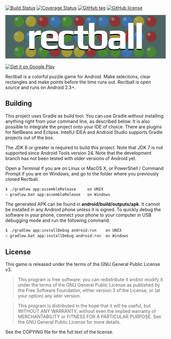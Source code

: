[![Build Status](https://travis-ci.org/danirod/rectball.svg)](https://travis-ci.org/danirod/rectball)
[![Coverage Status](https://coveralls.io/repos/github/danirod/rectball/badge.svg?branch=devel)](https://coveralls.io/github/danirod/rectball?branch=devel)
[![GitHub tag](https://img.shields.io/github/tag/danirod/rectball.svg)](https://github.com/danirod/rectball/releases/latest)
[![GitHub license](https://img.shields.io/badge/license-GPL3-blue.svg)](http://www.gnu.org/licenses/gpl-3.0.html)

![Rectball](logo.jpg)

<a href='https://play.google.com/store/apps/details?id=es.danirod.rectball.android&utm_source=global_co&utm_medium=prtnr&utm_content=Mar2515&utm_campaign=PartBadge&pcampaignid=MKT-Other-global-all-co-prtnr-py-PartBadge-Mar2515-1'><img alt='Get it on Google Play' src='https://play.google.com/intl/en_us/badges/images/generic/en_badge_web_generic.png' style='width: 25%; height: 25%;'/></a>

Rectball is a colorful puzzle game for Android. Make selections, clear rectangles and make points before the time runs out. Rectball is open source and runs on Android 2.3+.

## Building

This project uses Gradle as build tool. You can use Gradle without installing anything right from your command line, as described below. It is also possible to integrate the project onto your IDE of choice. There are plugins for NetBeans and Eclipse. IntelliJ IDEA and Android Studio supports Gradle projects out of the box.

The JDK 8 or greater is required to build this project. Note that JDK 7 is not supported since Android Tools version 24. Note that the development branch has not been tested with older versions of Android yet.

Open a Terminal if you are on Linux or MacOS X, or PowerShell / Command Prompt if you are on Windows, and go to the folder where you previously cloned Rectball.

```bash
$ ./gradlew app:assembleRelease     on UNIX
> gradlew.bat app:assembleRelease   on Windows
```

The generated APK can be found in **android/build/outputs/apk**. It cannot be installed in any Android phone unless it is signed. To quickly debug the software in your phone, connect your phone to your computer in USB debugging mode and run the following command:

```bash
$ ./gradlew app:installDebug android:run    on UNIX
> gradlew.bat app:installDebug android:run  on Windows
```

## License

This game is released under the terms of the GNU General Public License v3.

> This program is free software: you can redistribute it and/or modify it under the terms of the GNU General Public License as published by the Free Software Foundation, either version 3 of the License, or (at your option) any later version.

> This program is distributed in the hope that it will be useful, but WITHOUT ANY WARRANTY; without even the implied warranty of MERCHANTABILITY or FITNESS FOR A PARTICULAR PURPOSE.  See the GNU General Public License for more details.

See the COPYING file for the full text of the license.
